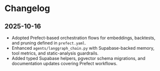 # Changelog

## 2025-10-16

- Adopted Prefect-based orchestration flows for embeddings, backtests, and pruning defined in `prefect.yaml`.
- Enhanced `agents/langgraph_chain.py` with Supabase-backed memory, tool metrics, and static-analysis guardrails.
- Added typed Supabase helpers, pgvector schema migrations, and documentation updates covering Prefect workflows.
